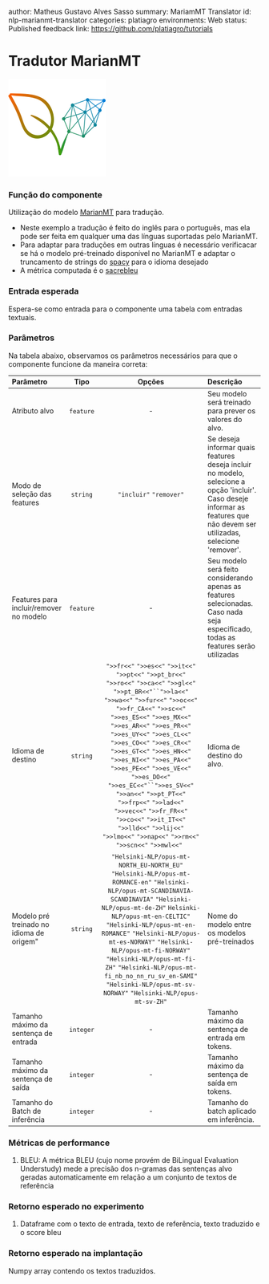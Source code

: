 author: Matheus Gustavo Alves Sasso
summary: MariamMT Translator
id: nlp-marianmt-translator
categories: platiagro
environments: Web
status: Published
feedback link: https://github.com/platiagro/tutorials

# Tradutor MarianMT

![Logotipo da PlatIAgro: possui o desenho de duas folhas verdes, uma delas é formada por linhas e pontos, como um gráfico estatístico](img/logo.png)

### Função do componente

Utilização do modelo [MarianMT](https://huggingface.co/transformers/model_doc/marian.html) para tradução. 

* Neste exemplo a tradução é feito do inglês para o português, mas ela pode ser feita em qualquer uma das línguas suportadas pelo MarianMT. 
* Para adaptar para traduções em outras línguas é necessário verificacar se há o modelo pré-treinado disponível no MarianMT e adaptar o truncamento de strings do [spacy](https://spacy.io/usage/models) para o idioma desejado
* A métrica computada é o [sacrebleu](https://https://github.com/mjpost/sacrebleu) 

### Entrada esperada

Espera-se como entrada para o componente uma tabela com entradas textuais.

### Parâmetros

Na tabela abaixo, observamos os parâmetros necessários para que o componente funcione da maneira correta:

| Parâmetro     | Tipo     | Opções        | Descrição                                           |
|:-------------|:--------:|:-------------:|:-----------------------------------------------------|
| Atributo alvo     | `feature` | - | Seu modelo será treinado para prever os valores do alvo. |
| Modo de seleção das features   | `string` |`"incluir"` `"remover"`| Se deseja informar quais features deseja incluir no modelo, selecione a opção 'incluir'. Caso deseje informar as features que não devem ser utilizadas, selecione 'remover'.  |
|Features para incluir/remover no modelo|`feature`| - |Seu modelo será feito considerando apenas as features selecionadas. Caso nada seja especificado, todas as features serão utilizadas|
| Idioma de destino | `string` | `">>fr<<"` `">>es<<"` `">>it<<"` `">>pt<<"` `">>pt_br<<"` `">>ro<<"` `">>ca<<"` `">>gl<<"` `">>pt_BR<<"``">>la<<"` `">>wa<<"` `">>fur<<"` `">>oc<<"` `">>fr_CA<<"` `">>sc<<"` `">>es_ES<<"` `">>es_MX<<"` `">>es_AR<<"` `">>es_PR<<"` `">>es_UY<<"` `">>es_CL<<"` `">>es_CO<<"` `">>es_CR<<"` `">>es_GT<<"` `">>es_HN<<"` `">>es_NI<<"` `">>es_PA<<"` `">>es_PE<<"` `">>es_VE<<"` `">>es_DO<<"` `">>es_EC<<"``">>es_SV<<"` `">>an<<"` `">>pt_PT<<"` `">>frp<<"` `">>lad<<"` `">>vec<<"` `">>fr_FR<<"` `">>co<<"` `">>it_IT<<"` `">>lld<<"` `">>lij<<"` `">>lmo<<"` `">>nap<<"` `">>rm<<"` `">>scn<<"` `">>mwl<<" `| Idioma de destino do alvo. |
|Modelo pré treinado no idioma de origem"|`string`| `"Helsinki-NLP/opus-mt-NORTH_EU-NORTH_EU"` `"Helsinki-NLP/opus-mt-ROMANCE-en"` `"Helsinki-NLP/opus-mt-SCANDINAVIA-SCANDINAVIA"` `"Helsinki-NLP/opus-mt-de-ZH"` `Helsinki-NLP/opus-mt-en-CELTIC"` `"Helsinki-NLP/opus-mt-en-ROMANCE"` `"Helsinki-NLP/opus-mt-es-NORWAY"` `"Helsinki-NLP/opus-mt-fi-NORWAY"` `"Helsinki-NLP/opus-mt-fi-ZH"` `"Helsinki-NLP/opus-mt-fi_nb_no_nn_ru_sv_en-SAMI"` `"Helsinki-NLP/opus-mt-sv-NORWAY"` `"Helsinki-NLP/opus-mt-sv-ZH"` |Nome do modelo entre os modelos pré-treinados|
|Tamanho máximo da sentença de entrada|`integer`| - |Tamanho máximo da sentença de entrada em tokens.|
|Tamanho máximo da sentença de saída|`integer`| - |Tamanho máximo da sentença de saída em tokens.|
|Tamanho do Batch de inferência|`integer`| - |Tamanho do batch aplicado em inferência.|

### Métricas de performance

1. BLEU: A métrica BLEU (cujo nome provém de BiLingual Evaluation Understudy) mede a precisão dos n-gramas das sentenças alvo geradas automaticamente em relação a um conjunto de textos de referência

### Retorno esperado no experimento

1. Dataframe com o texto de entrada, texto de referência, texto traduzido e o score bleu  

### Retorno esperado na implantação

Numpy array contendo os textos traduzidos.

